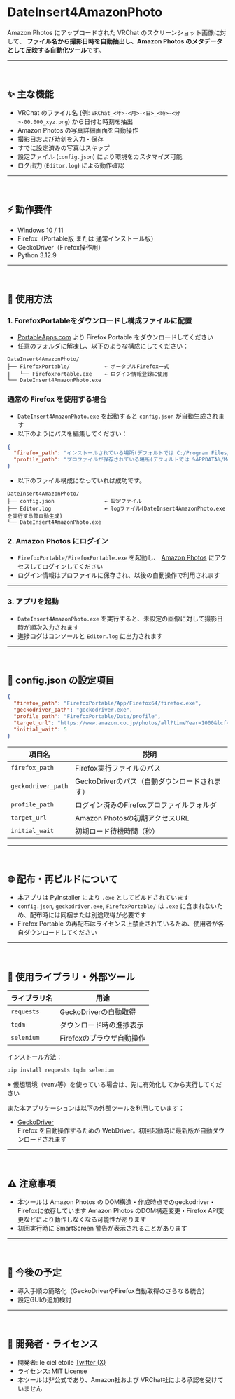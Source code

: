 # DateInsert4AmazonPhoto

Amazon Photos にアップロードされた VRChat のスクリーンショット画像に対して、
**ファイル名から撮影日時を自動抽出し、Amazon Photos のメタデータとして反映する自動化ツール**です。

---
<br>

## ✨ 主な機能

- VRChat のファイル名 (例: `VRChat_<年>-<月>-<日>_<時>-<分>-00.000_xyz.png`) から日付と時刻を抽出
- Amazon Photos の写真詳細画面を自動操作
- 撮影日および時刻を入力・保存
- すでに設定済みの写真はスキップ
- 設定ファイル (`config.json`) により環境をカスタマイズ可能
- ログ出力 (`Editor.log`) による動作確認

---
<br>

## ⚡ 動作要件

- Windows 10 / 11
- Firefox（Portable版 または 通常インストール版）
- GeckoDriver（Firefox操作用）
- Python 3.12.9

---
<br>

## 🔹 使用方法

### 1. ForefoxPortableをダウンロードし構成ファイルに配置

- [PortableApps.com](https://portableapps.com/apps/internet/firefox_portable) より Firefox Portable をダウンロードしてください
- 任意のフォルダに解凍し、以下のような構成にしてください：

```
DateInsert4AmazonPhoto/
├── FirefoxPortable/           ← ポータブルFirefox一式
|   └── FirefoxPortable.exe    ← ログイン情報登録に使用
└── DateInsert4AmazonPhoto.exe
```

### 通常の Firefox を使用する場合

- `DateInsert4AmazonPhoto.exe` を起動すると `config.json` が自動生成されます
- 以下のようにパスを編集してください：

```json
{
  "firefox_path": "インストールされている場所(デフォルトでは C:/Program Files/Mozilla Firefox/firefox.exe)",
  "profile_path": "プロファイルが保存されている場所(デフォルトでは %APPDATA%/Mozilla/Firefox/Profiles )",
}
```

- 以下のファイル構成になっていれば成功です。

```
DateInsert4AmazonPhoto/
├── config.json                ← 設定ファイル
├── Editor.log                 ← logファイル(DateInsert4AmazonPhoto.exeを実行する際自動生成)
└── DateInsert4AmazonPhoto.exe
```

### 2. Amazon Photos にログイン

- `FirefoxPortable/FirefoxPortable.exe` を起動し、
  [Amazon Photos](https://www.amazon.co.jp/photos/) にアクセスしてログインしてください
- ログイン情報はプロファイルに保存され、以後の自動操作で利用されます

---

### 3. アプリを起動

- `DateInsert4AmazonPhoto.exe` を実行すると、未設定の画像に対して撮影日時が順次入力されます
- 進捗ログはコンソールと `Editor.log` に出力されます

---
<br>

## 🔧 config.json の設定項目

```json
{
  "firefox_path": "FirefoxPortable/App/Firefox64/firefox.exe",
  "geckodriver_path": "geckodriver.exe",
  "profile_path": "FirefoxPortable/Data/profile",
  "target_url": "https://www.amazon.co.jp/photos/all?timeYear=1000&lcf=time",
  "initial_wait": 5
}
```

| 項目名             | 説明 |
|-------------------|------|
| `firefox_path`    | Firefox実行ファイルのパス |
| `geckodriver_path`| GeckoDriverのパス（自動ダウンロードされます） |
| `profile_path`    | ログイン済みのFirefoxプロファイルフォルダ |
| `target_url`      | Amazon Photosの初期アクセスURL |
| `initial_wait`    | 初期ロード待機時間（秒） |

---
<br>

## 🌐 配布・再ビルドについて

- 本アプリは PyInstaller により `.exe` としてビルドされています
- `config.json`, `geckodriver.exe`, `FirefoxPortable/` は `.exe` に含まれないため、配布時には同梱または別途取得が必要です
- Firefox Portable の再配布はライセンス上禁止されているため、使用者が各自ダウンロードしてください

---
<br>

## 🧩 使用ライブラリ・外部ツール

| ライブラリ名 | 用途 |
|--------------|------|
| `requests`   | GeckoDriverの自動取得 |
| `tqdm`       | ダウンロード時の進捗表示 |
| `selenium`   | Firefoxのブラウザ自動操作 |

インストール方法：

```bash
pip install requests tqdm selenium
```
※ 仮想環境（venv等）を使っている場合は、先に有効化してから実行してください


また本アプリケーションは以下の外部ツールを利用しています：

- [GeckoDriver](https://github.com/mozilla/geckodriver)  
  Firefox を自動操作するための WebDriver。初回起動時に最新版が自動ダウンロードされます

---
<br>

## ⚠ 注意事項

- 本ツールは Amazon Photos の DOM構造・作成時点でのgeckodriver・Firefoxに依存しています
  Amazon Photos のDOM構造変更・Firefox API変更などにより動作しなくなる可能性があります
- 初回実行時に SmartScreen 警告が表示されることがあります

---
<br>

## 📌 今後の予定

- 導入手順の簡略化（GeckoDriverやFirefox自動取得のさらなる統合）
- 設定GUIの追加検討

---
<br>

## 🙏 開発者・ライセンス

- 開発者: le ciel etoile [Twitter (X)](https://x.com/_le_ciel_etoile)
- ライセンス: MIT License
- 本ツールは非公式であり、Amazon社および VRChat社による承認を受けていません
